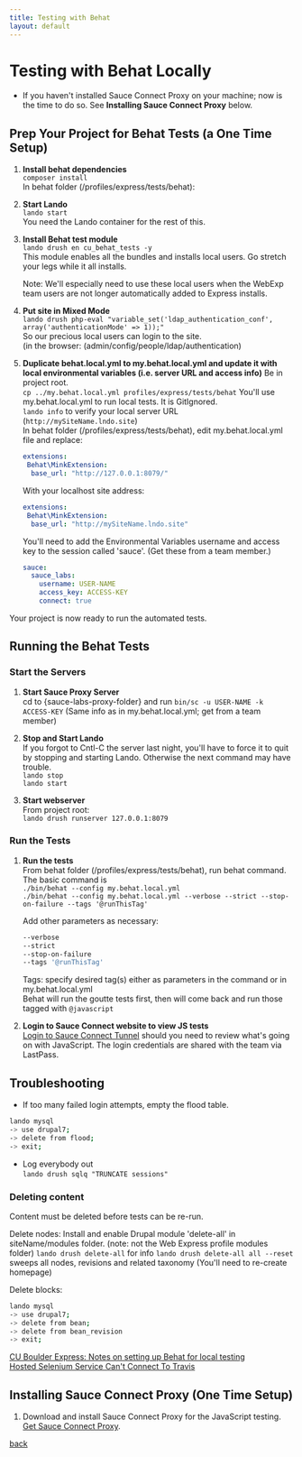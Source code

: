 ```yaml
---
title: Testing with Behat
layout: default
---
```


# Testing with Behat Locally

* If you haven't installed Sauce Connect Proxy on your machine; now is the time to do so. See **Installing Sauce Connect Proxy** below.

## Prep Your Project for Behat Tests (a One Time Setup)

1. **Install behat dependencies** <br />
   `composer install` <br />
   In behat folder (/profiles/express/tests/behat):  

1. **Start Lando** <br />
   `lando start` <br />
   You need the Lando container for the rest of this.

1. **Install Behat test module**  <br />
   `lando drush en cu_behat_tests -y` <br/>
   This module enables all the bundles and installs local users. Go stretch your legs while it all installs.

   Note: We'll especially need to use these local users when the WebExp team users are not longer automatically added to Express installs.

1. **Put site in Mixed Mode**<br />
   `lando drush php-eval "variable_set('ldap_authentication_conf', array('authenticationMode' => 1));"` <br />
   So our precious local users can login to the site. <br />
   (in the browser: (admin/config/people/ldap/authentication)

1. **Duplicate behat.local.yml to my.behat.local.yml and update it with local environmental variables (i.e. server URL and access info)**
   Be in project root. <br />
   `cp ../my.behat.local.yml profiles/express/tests/behat`
   You'll use my.behat.local.yml to run local tests. It is GitIgnored. <br />
   `lando info` to verify your local server URL (`http://mySiteName.lndo.site`)<br />
   In behat folder (/profiles/express/tests/behat), edit my.behat.local.yml file and replace:

      ```yml
      extensions:
       Behat\MinkExtension:
        base_url: "http://127.0.0.1:8079/"
      ```

      With your localhost site address:

      ```yml
      extensions:
       Behat\MinkExtension:
        base_url: "http://mySiteName.lndo.site"
      ```

      You'll need to add the Environmental Variables username and access key to the session called 'sauce'. (Get these from a team member.)
      ``` yml
      sauce:
        sauce_labs:
          username: USER-NAME
          access_key: ACCESS-KEY
          connect: true
      ```
Your project is now ready to run the automated tests.

## Running the Behat Tests

### Start the Servers

1. **Start Sauce Proxy Server** <br />
   cd to {sauce-labs-proxy-folder} and run `bin/sc -u USER-NAME -k ACCESS-KEY` (Same info as in my.behat.local.yml; get from a team member)<br />

1. **Stop and Start Lando** <br />
   If you forgot to Cntl-C the server last night, you'll have to force it to quit by stopping and starting Lando. Otherwise the next command may have trouble. <br />
   `lando stop` <br />
   `lando start`

1. **Start webserver** <br />
   From project root: <br />
   `lando drush runserver 127.0.0.1:8079`

### Run the Tests

1. **Run the tests** <br />
   From behat folder (/profiles/express/tests/behat), run behat command.  <br />
   The basic command is <br />
   `./bin/behat --config my.behat.local.yml` <br />
   `./bin/behat --config my.behat.local.yml --verbose --strict --stop-on-failure --tags '@runThisTag'` <br />

   Add other parameters as necessary: <br />
   ```sh
   --verbose
   --strict
   --stop-on-failure
   --tags '@runThisTag'
   ```

   Tags: specify desired tag(s) either as parameters in the command or in my.behat.local.yml <br />
   Behat will run the goutte tests first, then will come back and run those tagged with `@javascript`

1. **Login to Sauce Connect website to view JS tests**<br />
   [Login to Sauce Connect Tunnel](https://app.saucelabs.com/login) should you need to review what's going on with JavaScript. The login credentials are shared with the team via LastPass.


## Troubleshooting

* If too many failed login attempts, empty the flood table.
```sh
lando mysql
-> use drupal7;
-> delete from flood;
-> exit;
```
* Log everybody out <br />
`lando drush sqlq "TRUNCATE sessions"`

### Deleting content

Content must be deleted before tests can be re-run.

Delete nodes:
Install and enable Drupal module 'delete-all' in siteName/modules folder. (note: not the Web Express profile modules folder)
`lando drush delete-all` for info
`lando drush delete-all all --reset` sweeps all nodes, revisions and related taxonomy (You'll need to re-create homepage)

Delete blocks:
```sh
lando mysql
-> use drupal7;
-> delete from bean;
-> delete from bean_revision
-> exit;
```




[CU Boulder Express: Notes on setting up Behat for local testing](https://github.com/CuBoulder/express/tree/dev/tests/behat) <br />
[Hosted Selenium Service Can't Connect To Travis](https://github.com/CuBoulder/express/issues/3035)

## Installing Sauce Connect Proxy (One Time Setup)

1. Download and install Sauce Connect Proxy for the JavaScript testing.
   [Get Sauce Connect Proxy](https://wiki.saucelabs.com/display/DOCS/Sauce+Connect+Proxy).



[back](./)
